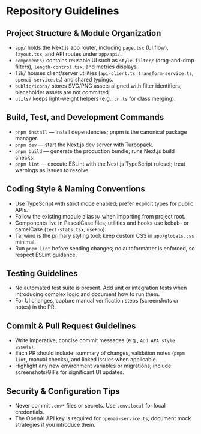 # Repository Guidelines

## Project Structure & Module Organization
- `app/` holds the Next.js app router, including `page.tsx` (UI flow), `layout.tsx`, and API routes under `app/api/`.
- `components/` contains reusable UI such as `style-filter/` (drag-and-drop filters), `length-control.tsx`, and metrics displays.
- `lib/` houses client/server utilities (`api-client.ts`, `transform-service.ts`, `openai-service.ts`) and shared typings.
- `public/icons/` stores SVG/PNG assets aligned with filter identifiers; placeholder assets are not committed.
- `utils/` keeps light-weight helpers (e.g., `cn.ts` for class merging).

## Build, Test, and Development Commands
- `pnpm install` — install dependencies; pnpm is the canonical package manager.
- `pnpm dev` — start the Next.js dev server with Turbopack.
- `pnpm build` — generate the production bundle; runs Next.js build checks.
- `pnpm lint` — execute ESLint with the Next.js TypeScript ruleset; treat warnings as issues to resolve.

## Coding Style & Naming Conventions
- Use TypeScript with strict mode enabled; prefer explicit types for public APIs.
- Follow the existing module alias `@/` when importing from project root.
- Components live in PascalCase files; utilities and hooks use kebab- or camelCase (`text-stats.tsx`, `useFoo`).
- Tailwind is the primary styling tool; keep custom CSS in `app/globals.css` minimal.
- Run `pnpm lint` before sending changes; no autoformatter is enforced, so respect ESLint guidance.

## Testing Guidelines
- No automated test suite is present. Add unit or integration tests when introducing complex logic and document how to run them.
- For UI changes, capture manual verification steps (screenshots or notes) in the PR.

## Commit & Pull Request Guidelines
- Write imperative, concise commit messages (e.g., `Add APA style assets`).
- Each PR should include: summary of changes, validation notes (`pnpm lint`, manual checks), and linked issues when applicable.
- Highlight any new environment variables or migrations; include screenshots/GIFs for significant UI updates.

## Security & Configuration Tips
- Never commit `.env*` files or secrets. Use `.env.local` for local credentials.
- The OpenAI API key is required for `openai-service.ts`; document mock strategies if you introduce them.
